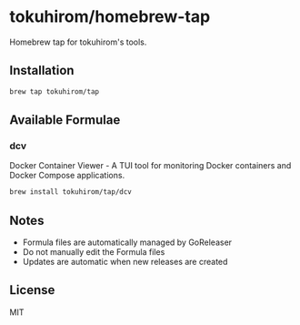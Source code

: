 # tokuhirom/homebrew-tap

Homebrew tap for tokuhirom's tools.

## Installation

```bash
brew tap tokuhirom/tap
```

## Available Formulae

### dcv

Docker Container Viewer - A TUI tool for monitoring Docker containers and Docker Compose applications.

```bash
brew install tokuhirom/tap/dcv
```


## Notes

- Formula files are automatically managed by GoReleaser
- Do not manually edit the Formula files
- Updates are automatic when new releases are created

## License

MIT
